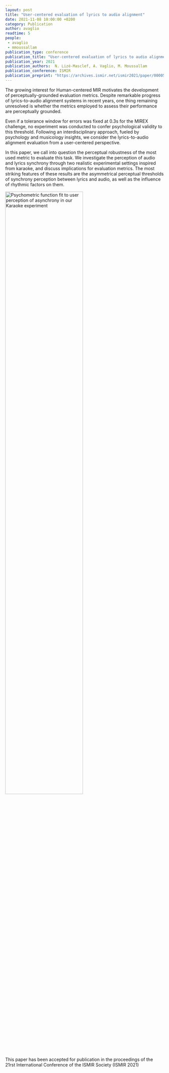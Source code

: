 ```yaml
---
layout: post
title: "User-centered evaluation of lyrics to audio alignment"
date: 2021-11-08 10:00:00 +0200
category: Publication
author: avaglio
readtime: 5
people:
 - avaglio
 - mmoussallam
publication_type: conference
publication_title: "User-centered evaluation of lyrics to audio alignment"
publication_year: 2021
publication_authors:  N. Lizé-Masclef, A. Vaglio, M. Moussallam
publication_conference: ISMIR
publication_preprint: "https://archives.ismir.net/ismir2021/paper/000052.pdf"
---
```


The growing interest for Human-centered MIR motivates the development of perceptually-grounded evaluation metrics. Despite remarkable progress of lyrics-to-audio alignment systems in recent years, one thing remaining unresolved is whether the metrics employed to assess their performance are perceptually grounded. 

Even if a tolerance window for errors was fixed at 0.3s for the MIREX challenge, no experiment was conducted to confer psychological validity to this threshold. Following an interdisciplinary approach, fueled by psychology and musicology insights, we consider the lyrics-to-audio alignment evaluation from a user-centered perspective. 

In this paper, we call into question the perceptual robustness of the most used metric to evaluate this task. We investigate the perception of audio and lyrics synchrony through two realistic experimental settings inspired from karaoke, and discuss implications for evaluation metrics. The most striking features of these results are the asymmetrical perceptual thresholds of synchrony perception between lyrics and audio, as well as the influence of rhythmic factors on them.

<div class="publication-illustration">
    <img
        style="width: 70%;"
        src="{{ '/static/images/publis/lizemasclef21ismir/proportion_fitted.pdf' | prepend: site.url }}"
        alt="Psychometric function fit to user perception of asynchrony in our Karaoke experiment"/>
</div>

This paper has been accepted for publication in the proceedings of the 21rst International Conference of the ISMIR Society (ISMIR 2021)
